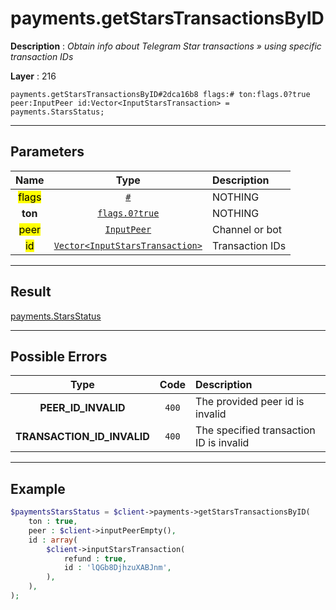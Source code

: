 # payments.getStarsTransactionsByID

**Description** : *Obtain info about Telegram Star transactions &raquo; using specific transaction IDs*

**Layer** : 216

```tl
payments.getStarsTransactionsByID#2dca16b8 flags:# ton:flags.0?true peer:InputPeer id:Vector<InputStarsTransaction> = payments.StarsStatus;
```

---

## Parameters

| Name | Type | Description |
| :---: | :---: | :--- |
| <mark>flags</mark> | [`#`](type/#) | NOTHING |
| **ton** | [`flags.0?true`](type/true) | NOTHING |
| <mark>peer</mark> | [`InputPeer`](type/InputPeer) | Channel or bot |
| <mark>id</mark> | [`Vector<InputStarsTransaction>`](type/InputStarsTransaction) | Transaction IDs |

---

## Result

[payments.StarsStatus](type/payments.StarsStatus)

---

## Possible Errors

| Type | Code | Description |
| :---: | :---: | :--- |
| **PEER_ID_INVALID** | `400` | The provided peer id is invalid |
| **TRANSACTION_ID_INVALID** | `400` | The specified transaction ID is invalid |

---

## Example

```php
$paymentsStarsStatus = $client->payments->getStarsTransactionsByID(
	ton : true,
	peer : $client->inputPeerEmpty(),
	id : array(
		$client->inputStarsTransaction(
			refund : true,
			id : 'lQGb8DjhzuXABJnm',
		),
	),
);
```